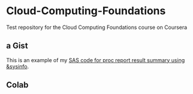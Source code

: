 # Cloud-Computing-Foundations
Test repository for the Cloud Computing Foundations course on Coursera

## a Gist

This is an example of my [SAS code for proc report result summary using &sysinfo](https://gist.github.com/jmbo1190/c4eb4ddc2f505a0b00774a98226ff8ba).

## Colab

